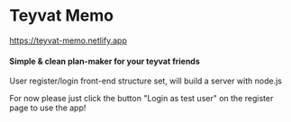 # Teyvat Memo

https://teyvat-memo.netlify.app

#### Simple & clean plan-maker for your teyvat friends

User register/login front-end structure set, will build a server with node.js

For now please just click the button "Login as test user" on the register page to use the app!

